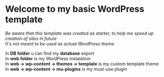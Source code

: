 # Welcome to my basic WordPress template

_Be aware that this template was created as starter, to help me speed up creation of sites in future_  
_It's not meant to be used as actual WordPress theme_

In **DB folder** u can find my **database** export  
In **web folder** is my WordPress instalation  
In **web -> wp-content -> themes -> template** is my custom template theme  
In **web -> wp-content -> mu-plugins** is my must-use plugin
